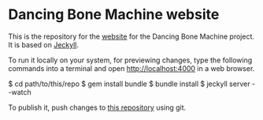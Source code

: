 Dancing Bone Machine website
============================

This is the repository for the [website](http://dancingbonemachine.elsoftwarehamuerto.org) for the Dancing Bone Machine project. It is based on [Jeckyll](http://jeckyllrb.com).

To run it locally on your system, for previewing changes, type the following commands into a terminal and open [http://localhost:4000](http://localhost:4000) in a web browser.

   $ cd path/to/this/repo
   $ gem install bundle
   $ bundle install
   $ jeckyll server --watch

To publish it, push changes to [this repository](https://github.com/dancing-bone-machine/dancing-bone-machine.github.io.git) using git.
